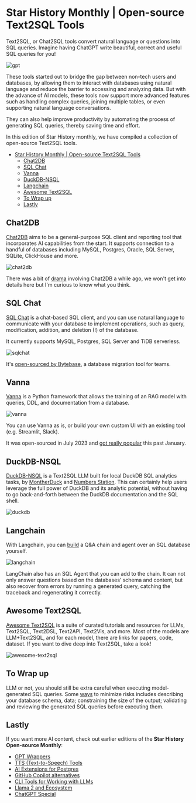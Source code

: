 # Star History Monthly | Open-source Text2SQL Tools

Text2SQL, or Chat2SQL tools convert natural language or questions into SQL queries. Imagine having ChatGPT write beautiful, correct and useful SQL queries for you!

![gpt](/blog/assets/text2sql/gpt.gif)

These tools started out to bridge the gap between non-tech users and databases, by allowing them to interact with databases using natural language and reduce the barrier to accessing and analyzing data. But with the advance of AI models, these tools now support more advanced features such as handling complex queries, joining multiple tables, or even supporting natural language conversations.

They can also help improve productivity by automating the process of generating SQL queries, thereby saving time and effort.

In this edition of Star History monthly, we have compiled a collection of open-source Text2SQL tools.

- [Star History Monthly | Open-source Text2SQL Tools](#star-history-monthly--open-source-text2sql-tools)
  - [Chat2DB](#chat2db)
  - [SQL Chat](#sql-chat)
  - [Vanna](#vanna)
  - [DuckDB-NSQL](#duckdb-nsql)
  - [Langchain](#langchain)
  - [Awesome Text2SQL](#awesome-text2sql)
  - [To Wrap up](#to-wrap-up)
  - [Lastly](#lastly)

## Chat2DB

[Chat2DB](https://github.com/chat2db/chat2db) aims to be a general-purpose SQL client and reporting tool that incorporates AI capabilities from the start. It supports connection to a handful of databases including MySQL, Postgres, Oracle, SQL Server, SQLite, ClickHouse and more.

![chat2db](/blog/assets/text2sql/chat2db.webp)

There was a bit of [drama](https://www.linkedin.com/feed/update/urn:li:activity:7153040091454611456/) involving Chat2DB a while ago, we won't get into details here but I'm curious to know what you think.

## SQL Chat

[SQL Chat](https://github.com/sqlchat/sqlchat) is a chat-based SQL client, and you can use natural language to communicate with your database to implement operations, such as query, modification, addition, and deletion (!) of the database.

It currently supports MySQL, Postgres, SQL Server and TiDB serverless.

![sqlchat](/blog/assets/text2sql/sqlchat.webp)

It's [open-sourced by Bytebase](https://www.bytebase.com/blog/sql-chat/), a database migration tool for teams.

## Vanna

[Vanna](https://github.com/vanna-ai/vanna) is a Python framework that allows the training of an RAG model with queries, DDL, and documentation from a database.

![vanna](/blog/assets/text2sql/vanna.webp)

You can use Vanna as is, or build your own custom UI with an existing tool (e.g. Streamlit, Slack).

It was open-sourced in July 2023 and [got really popular](https://star-history.com/#vanna-ai/vanna&Date) this past January.

## DuckDB-NSQL

[DuckDB-NSQL](https://github.com/NumbersStationAI/DuckDB-NSQL) is a Text2SQL LLM built for local DuckDB SQL analytics tasks, by [MontherDuck](https://motherduck.com/blog/duckdb-text2sql-llm/) and [Numbers Station](https://www.numbersstation.ai/). This can certainly help users leverage the full power of DuckDB and its analytic potential, without having to go back-and-forth between the DuckDB documentation and the SQL shell.

![duckdb](/blog/assets/text2sql/duckdb.webp)

## Langchain

With Langchain, you can [build](https://python.langchain.com/docs/use_cases/sql/) a Q&A chain and agent over an SQL database yourself.

![langchain](/blog/assets/text2sql/langchain.webp)

LangChain also has an SQL Agent that you can add to the chain. It can not only answer questions based on the databases’ schema and content, but also recover from errors by running a generated query, catching the traceback and regenerating it correctly.

## Awesome Text2SQL

[Awesome Text2SQL](https://github.com/eosphoros-ai/Awesome-Text2SQL) is a suite of curated tutorials and resources for LLMs, Text2SQL, Text2DSL, Text2API, Text2Vis, and more. Most of the models are LLM+Text2SQL, and for each model, there are links for papers, code, dataset. If you want to dive deep into Text2SQL, take a look!

![awesome-text2sql](/blog/assets/text2sql/awesome-text2sql.webp)

## To Wrap up

LLM or not, you should still be extra careful when executing model-generated SQL queries. Some [ways](https://blog.langchain.dev/llms-and-sql/) to minimize risks includes describing your database schema, data; constraining the size of the output; validating and reviewing the generated SQL queries before executing them.

## Lastly

If you want more AI content, check out earlier editions of the **Star History Open-source Monthly**:

- [GPT Wrappers](/blog/gpt-wrappers)
- [TTS (Text-to-Speech) Tools](/blog/tts)
- [AI Extensions for Postgres](/blog/ai-for-postgres)
- [GitHub Copilot alternatives](/blog/coding-ai)
- [CLI Tools for Working with LLMs](/blog/cli-tool-for-llm)
- [Llama 2 and Ecosystem](/blog/llama2)
- [ChatGPT Special](/blog/star-history-monthly-pick-202303)